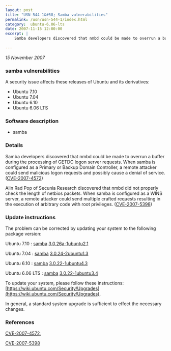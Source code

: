 ```yaml
---
layout: post
title: "USN-544-1&#58; Samba vulnerabilities"
permalink: /usn/usn-544-1/index.html
category:  ubuntu-6.06-lts
date: 2007-11-15 12:00:00
excerpt: |
    Samba developers discovered that nmbd could be made to overrun a buffer during the processing of GETDC logon server requests.  When samba is configured as a Primary or Backup Domain Controller, a remote attacker could send malicious logon requests and possibly cause a denial of service. ([CVE-2007-4572](http://people.ubuntu.com/~ubuntu-security/cve/CVE-2007-4572))
    
--- 
```

 
 

*15 November 2007*

### samba vulnerabilities

A security issue affects these releases of Ubuntu and its derivatives:

* Ubuntu 7.10
* Ubuntu 7.04
* Ubuntu 6.10
* Ubuntu 6.06 LTS

### Software description

* samba 

### Details

Samba developers discovered that nmbd could be made to overrun a buffer during the processing of GETDC logon server requests. When samba is configured as a Primary or Backup Domain Controller, a remote attacker could send malicious logon requests and possibly cause a denial of service. ([CVE-2007-4572](http://people.ubuntu.com/~ubuntu-security/cve/CVE-2007-4572))

Alin Rad Pop of Secunia Research discovered that nmbd did not properly check the length of netbios packets. When samba is configured as a WINS server, a remote attacker could send multiple crafted requests resulting in the execution of arbitrary code with root privileges. ([CVE-2007-5398](http://people.ubuntu.com/~ubuntu-security/cve/CVE-2007-5398)) 

### Update instructions

The problem can be corrected by updating your system to the following package version:

Ubuntu 7.10
 : [samba](https://launchpad.net/ubuntu/+source/samba) <span> [3.0.26a-1ubuntu2.1](https://launchpad.net/ubuntu/+source/samba/3.0.26a-1ubuntu2.1) </span> 

Ubuntu 7.04
 : [samba](https://launchpad.net/ubuntu/+source/samba) <span> [3.0.24-2ubuntu1.3](https://launchpad.net/ubuntu/+source/samba/3.0.24-2ubuntu1.3) </span> 

Ubuntu 6.10
 : [samba](https://launchpad.net/ubuntu/+source/samba) <span> [3.0.22-1ubuntu4.3](https://launchpad.net/ubuntu/+source/samba/3.0.22-1ubuntu4.3) </span> 

Ubuntu 6.06 LTS
 : [samba](https://launchpad.net/ubuntu/+source/samba) <span> [3.0.22-1ubuntu3.4](https://launchpad.net/ubuntu/+source/samba/3.0.22-1ubuntu3.4) </span> 

To update your system, please follow these instructions: [https://wiki.ubuntu.com/Security/Upgrades](https://wiki.ubuntu.com/Security/Upgrades).

In general, a standard system upgrade is sufficient to effect the necessary changes. 

### References

 
 [CVE-2007-4572](http://people.ubuntu.com/~ubuntu-security/cve/CVE-2007-4572), 

 [CVE-2007-5398](http://people.ubuntu.com/~ubuntu-security/cve/CVE-2007-5398)
 

